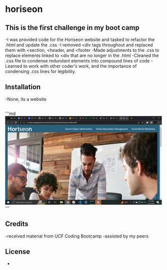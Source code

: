# horiseon

## This is the first challenge in my boot camp
-I was provided code for the Horiseon website and tasked to refactor the .html and update the .css
-I removed <div tags throughout and replaced them with <section, <header, and <footer
-Made adjustments to the .css to replace elements linked to <div that are no longer in the .html
-Cleaned the .css file to condense redundant elements into compound lines of code
-Learned to work with other coder's work, and the importance of condensing .css lines for legibility.

## Installation
-None, its a website

##
'''md
![alt text](assets/images/screenshot.png)
'''

## Credits
-received material from UCF Coding Bootcamp
-assisted by my peers

## License
-
